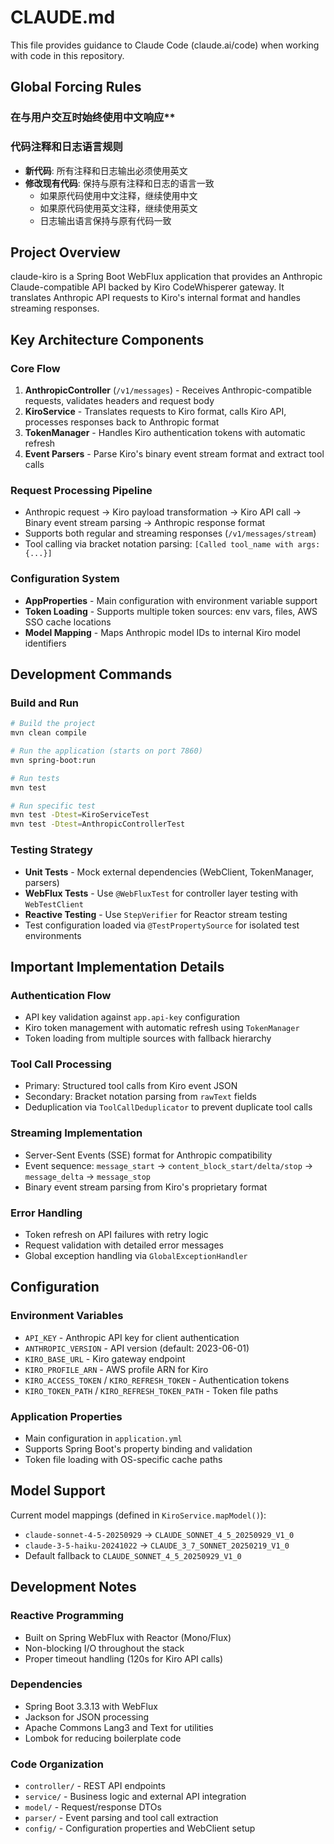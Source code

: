 # CLAUDE.md

This file provides guidance to Claude Code (claude.ai/code) when working with code in this repository.

## Global Forcing Rules

### 在与用户交互时始终使用中文响应**

### 代码注释和日志语言规则
- **新代码**: 所有注释和日志输出必须使用英文
- **修改现有代码**: 保持与原有注释和日志的语言一致
  - 如果原代码使用中文注释，继续使用中文
  - 如果原代码使用英文注释，继续使用英文
  - 日志输出语言保持与原有代码一致

## Project Overview

claude-kiro is a Spring Boot WebFlux application that provides an Anthropic Claude-compatible API backed by Kiro CodeWhisperer gateway. It translates Anthropic API requests to Kiro's internal format and handles streaming responses.

## Key Architecture Components

### Core Flow
1. **AnthropicController** (`/v1/messages`) - Receives Anthropic-compatible requests, validates headers and request body
2. **KiroService** - Translates requests to Kiro format, calls Kiro API, processes responses back to Anthropic format
3. **TokenManager** - Handles Kiro authentication tokens with automatic refresh
4. **Event Parsers** - Parse Kiro's binary event stream format and extract tool calls

### Request Processing Pipeline
- Anthropic request → Kiro payload transformation → Kiro API call → Binary event stream parsing → Anthropic response format
- Supports both regular and streaming responses (`/v1/messages/stream`)
- Tool calling via bracket notation parsing: `[Called tool_name with args: {...}]`

### Configuration System
- **AppProperties** - Main configuration with environment variable support
- **Token Loading** - Supports multiple token sources: env vars, files, AWS SSO cache locations
- **Model Mapping** - Maps Anthropic model IDs to internal Kiro model identifiers

## Development Commands

### Build and Run
```bash
# Build the project
mvn clean compile

# Run the application (starts on port 7860)
mvn spring-boot:run

# Run tests
mvn test

# Run specific test
mvn test -Dtest=KiroServiceTest
mvn test -Dtest=AnthropicControllerTest
```

### Testing Strategy
- **Unit Tests** - Mock external dependencies (WebClient, TokenManager, parsers)
- **WebFlux Tests** - Use `@WebFluxTest` for controller layer testing with `WebTestClient`
- **Reactive Testing** - Use `StepVerifier` for Reactor stream testing
- Test configuration loaded via `@TestPropertySource` for isolated test environments

## Important Implementation Details

### Authentication Flow
- API key validation against `app.api-key` configuration
- Kiro token management with automatic refresh using `TokenManager`
- Token loading from multiple sources with fallback hierarchy

### Tool Call Processing
- Primary: Structured tool calls from Kiro event JSON
- Secondary: Bracket notation parsing from `rawText` fields
- Deduplication via `ToolCallDeduplicator` to prevent duplicate tool calls

### Streaming Implementation
- Server-Sent Events (SSE) format for Anthropic compatibility
- Event sequence: `message_start` → `content_block_start/delta/stop` → `message_delta` → `message_stop`
- Binary event stream parsing from Kiro's proprietary format

### Error Handling
- Token refresh on API failures with retry logic
- Request validation with detailed error messages
- Global exception handling via `GlobalExceptionHandler`

## Configuration

### Environment Variables
- `API_KEY` - Anthropic API key for client authentication
- `ANTHROPIC_VERSION` - API version (default: 2023-06-01)
- `KIRO_BASE_URL` - Kiro gateway endpoint
- `KIRO_PROFILE_ARN` - AWS profile ARN for Kiro
- `KIRO_ACCESS_TOKEN` / `KIRO_REFRESH_TOKEN` - Authentication tokens
- `KIRO_TOKEN_PATH` / `KIRO_REFRESH_TOKEN_PATH` - Token file paths

### Application Properties
- Main configuration in `application.yml`
- Supports Spring Boot's property binding and validation
- Token file loading with OS-specific cache paths

## Model Support

Current model mappings (defined in `KiroService.mapModel()`):
- `claude-sonnet-4-5-20250929` → `CLAUDE_SONNET_4_5_20250929_V1_0`
- `claude-3-5-haiku-20241022` → `CLAUDE_3_7_SONNET_20250219_V1_0`
- Default fallback to `CLAUDE_SONNET_4_5_20250929_V1_0`

## Development Notes

### Reactive Programming
- Built on Spring WebFlux with Reactor (Mono/Flux)
- Non-blocking I/O throughout the stack
- Proper timeout handling (120s for Kiro API calls)

### Dependencies
- Spring Boot 3.3.13 with WebFlux
- Jackson for JSON processing
- Apache Commons Lang3 and Text for utilities
- Lombok for reducing boilerplate code

### Code Organization
- `controller/` - REST API endpoints
- `service/` - Business logic and external API integration
- `model/` - Request/response DTOs
- `parser/` - Event parsing and tool call extraction
- `config/` - Configuration properties and WebClient setup